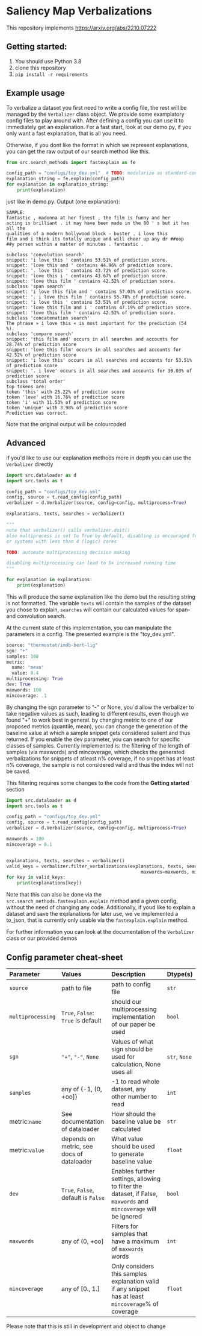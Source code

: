 # Saliency Map Verbalizations

This repository implements https://arxiv.org/abs/2210.07222

## Getting started:
1) You should use Python 3.8
2) clone this repository
3) `pip install -r requirements`

## Example usage
To verbalize a dataset you first need to write a config file, the rest will be managed by the `Verbalizer` class object.
We provide some examplatory config files to play around with.
After defining a config you can use it to immediately get an explanation.
For a fast start, look at our demo.py, if you only want a fast explanation, that is all you need.

Otherwise, if you dont like the format in which we represent explanations, you can get the raw output of our search
method like this.
```python
from src.search_methods import fastexplain as fe

config_path = "configs/toy_dev.yml"  # TODO: modularize as standard-config/ build dataclass
explanation_string = fe.explain(config_path)
for explanation in explanation_string:
    print(explanation)
```
just like in demo.py. Output (one explanation):
```
SAMPLE:
fantastic , madonna at her finest , the film is funny and her 
acting is brilliant . it may have been made in the 80 ' s but it has all the 
qualities of a modern hollywood block - buster . i love this 
film and i think its totally unique and will cheer up any dr ##oop 
##y person within a matter of minutes . fantastic .

subclass 'convolution search'
snippet: 'i love this ' contains 53.51% of prediction score.
snippet: 'love this and ' contains 44.96% of prediction score.
snippet: '. love this ' contains 43.72% of prediction score.
snippet: 'love this i ' contains 43.67% of prediction score.
snippet: 'love this film ' contains 42.52% of prediction score.
subclass 'span search'
snippet: 'i love this film and ' contains 57.03% of prediction score.
snippet: '. i love this film ' contains 55.78% of prediction score.
snippet: 'i love this ' contains 53.51% of prediction score.
snippet: 'love this film and i ' contains 47.19% of prediction score.
snippet: 'love this film ' contains 42.52% of prediction score.
subclass 'concatenation search'
The phrase » i love this « is most important for the prediction (54 %).
subclass 'compare search'
snippet: 'this film and' occurs in all searches and accounts for 28.74% of prediction score
snippet: 'love this film' occurs in all searches and accounts for 42.52% of prediction score
snippet: 'i love this' occurs in all searches and accounts for 53.51% of prediction score
snippet: '. i love' occurs in all searches and accounts for 30.03% of prediction score
subclass 'total order'
top tokens are:
token 'this' with 25.22% of prediction score
token 'love' with 16.76% of prediction score
token 'i' with 11.53% of prediction score
token 'unique' with 3.98% of prediction score
Prediction was correct.
```
Note that the original output will be colourcoded


## Advanced

if you'd like to use our explanation methods more in depth you can use the `Verbalizer` directly
```python
import src.dataloader as d
import src.tools as t

config_path = "configs/toy_dev.yml"
config, source = t.read_config(config_path)
verbalizer = d.Verbalizer(source, config=config, multiprocess=True)

explanations, texts, searches = verbalizer()

"""
note that verbalizer() calls verbalizer.doit()
also multiprocess is set to True by default, disabling is encouraged for systems with less than 8GB RAM
or systems with less than 4 (logic) cores

TODO: automate multiprocessing decision making

disabling multiprocessing can lead to 5x increased running time
"""

for explanation in explanations:
    print(explanation)
```
This will produce the same explanation like the demo but the resulting string is not formatted.
The variable `texts` will contain the samples of the dataset you chose to explain, `searches` will contain our
calculated values for span- and convolution search.

At the current state of this implementation, you can manipulate the parameters in a config.
The presented example is the "toy_dev.yml".

```python
source: "thermostat/imdb-bert-lig"
sgn: "+"
samples: 100
metric:
  name: "mean"
  value: 0.4
multiprocessing: True
dev: True
maxwords: 100
mincoverage: .1
```
By changing the sgn parameter to "-" or None, you´d allow the verbalizer to take negative values as such, leading to
different results, even though we found "+" to work best in general.
by changing metric to one of our proposed metrics (quantile, mean), you can change the generation of the baseline value
at which a sample snippet gets considered salient and thus returned.
If you enable the dev parameter, you can search for specific classes of samples. Currently implemented is:
the filtering of the length of samples (via maxwords)
and mincoverage, which checks the generated verbalizations for snippets of atleast n% coverage, if no snippet has at
least n% coverage, the sample is not considered valid and thus the index will not be saved.
<br />

This filtering requires some changes to the code from the **Getting started** section
```python
import src.dataloader as d
import src.tools as t

config_path = "configs/toy_dev.yml"
config, source = t.read_config(config_path)
verbalizer = d.Verbalizer(source, config=config, multiprocess=True)

maxwords = 100
mincoverage = 0.1


explanations, texts, searches = verbalizer()
valid_keys = verbalizer.filter_verbalizations(explanations, texts, searches,
                                                  maxwords=maxwords, mincoverage=mincoverage)
for key in valid_keys:
    print(explanations[key])
```

Note that this can also be done via the `src.search_methods.fastexplain.explain` method and a given config,
without the need of changing any code.
Additionally, if youd like to explain a dataset and save the explanations for later use, we´ve implemented a to_json,
that is currently only usable via the `fastexplain.explain` method.

For further information you can look at the documentation of the `Verbalizer` class or our provided demos

## Config parameter cheat-sheet

| Parameter         | Values                                    | Description                                                                                                      | Dtype(s)      |
|:------------------|:------------------------------------------|:-----------------------------------------------------------------------------------------------------------------|:--------------|
| `source`          | path to file                              | path to config file                                                                                              | `str`         |
| `multiprocessing` | `True`, `False`: `True` is default        | should our multiprocessing implementation of our paper be used                                                   | `bool`        |
| `sgn`             | `"+"`, `"-"`, `None`                      | Values of what sign should be used for calculation, None uses all                                                | `str`, `None` |
| `samples`         | any of {-1, (0, +oo]}                     | -1 to read whole dataset, any other number to read                                                               | `int`         |
| metric:`name`     | See documentation of dataloader           | How should the baseline value be calculated                                                                      | `str`         |
| metric:`value`    | depends on metric, see docs of dataloader | What value should be used to generate baseline value                                                             | `float`       |
| `dev`             | `True`, `False`, default is `False`       | Enables further settings, allowing to filter the dataset, if False, `maxwords` and `mincoverage` will be ignored | `bool`        |
| `maxwords`        | any of (0, +oo]                           | Filters for samples that have a maximum of `maxwords` words                                                      | `int`         |
| `mincoverage`     | any of [0., 1.]                           | Only considers this samples explanation valid if any snippet has at least `mincoverage`% of coverage             | `float`       |

Please note that this is still in development and object to change
